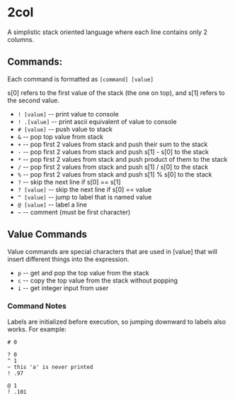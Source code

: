 # 2col

A simplistic stack oriented language where each line contains only 2 columns.

## Commands:
Each command is formatted as `[command] [value]`

s[0] refers to the first value of the stack (the one on top), and s[1] refers to the second value.

- `! [value]` -- print value to console
- `! .[value]` -- print ascii equivalent of value to console
- `# [value]` -- push value to stack
- `&` -- pop top value from stack
- `+` -- pop first 2 values from stack and push their sum to the stack
- `-` -- pop first 2 values from stack and push s[1] - s[0] to the stack
- `*` -- pop first 2 values from stack and push product of them to the stack
- `/` -- pop first 2 values from stack and push s[1] / s[0] to the stack
- `%` -- pop first 2 values from stack and push s[1] % s[0] to the stack
- `?` -- skip the next line if s[0] == s[1]
- `? [value]` -- skip the next line if s[0] == value
- `^ [value]` -- jump to label that is named value
- `@ [value]` -- label a line
- `~` -- comment (must be first character)

## Value Commands
Value commands are special characters that are used in [value] that will insert different things into the expression.

- `p` -- get and pop the top value from the stack
- `c` -- copy the top value from the stack without popping
- `i` -- get integer input from user

### Command Notes
Labels are initialized before execution, so jumping downward to labels also works. For example:

```
# 0

? 0
^ 1
~ this 'a' is never printed
! .97

@ 1
! .101

```
